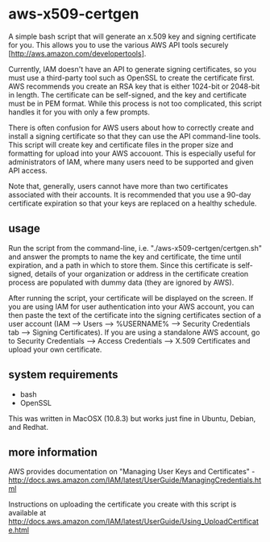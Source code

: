 aws-x509-certgen
===============
A simple bash script that will generate an x.509 key and signing certificate for you. This allows you to use the various AWS API tools securely [http://aws.amazon.com/developertools]. 

Currently, IAM doesn't have an API  to generate signing certificates, so you must use a third-party tool such as OpenSSL to create the certificate first. AWS recommends you create an RSA key that is either 1024-bit or 2048-bit in length. The certificate can be self-signed, and the key and certificate must be in PEM format. While this process is not too complicated, this script handles it for you with only a few prompts.

There is often confusion for AWS users about how to correctly create and install a signing certificate so that they can use the API command-line tools. This script will create key and certificate files in the proper size and formatting for upload into your AWS accouont. This is especially useful for administrators of IAM, where many users need to be supported and given API access.

Note that, generally, users cannot have more than two certificates associated with their accounts. It is recommended that you use a 90-day certificate expiration so that your keys are replaced on a healthy schedule.


usage
-----
Run the script from the command-line, i.e. "./aws-x509-certgen/certgen.sh" and answer the prompts to name the key and certificate, the time until expiration, and a path in which to store them. Since this certificate is self-signed, details of your organization or address in the certificate creation process are populated with dummy data (they are ignored by AWS). 

After running the script, your certificate will be displayed on the screen. If you are using IAM for user authentication into your AWS account, you can then paste the text of the certificate into the signing certificates section of a user account (IAM --> Users --> %USERNAME% --> Security Credentials tab --> Signing Certificates). If you are using a standalone AWS account, go to Security Credentials --> Access Credentials --> X.509 Certificates and upload your own certificate.


system requirements
-------------------
- bash
- OpenSSL

This was written in MacOSX (10.8.3) but works just fine in Ubuntu, Debian, and Redhat.


more information
----------------
AWS provides documentation on "Managing User Keys and Certificates" - http://docs.aws.amazon.com/IAM/latest/UserGuide/ManagingCredentials.html

Instructions on uploading the certificate you create with this script is available at http://docs.aws.amazon.com/IAM/latest/UserGuide/Using_UploadCertificate.html
